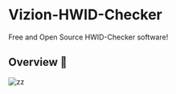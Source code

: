 # Vizion-HWID-Checker
Free and Open Source HWID-Checker software!

## Overview 🔎
![zz](https://i.ibb.co/kQ97jxw/Qm-NENP68-EN.png)
